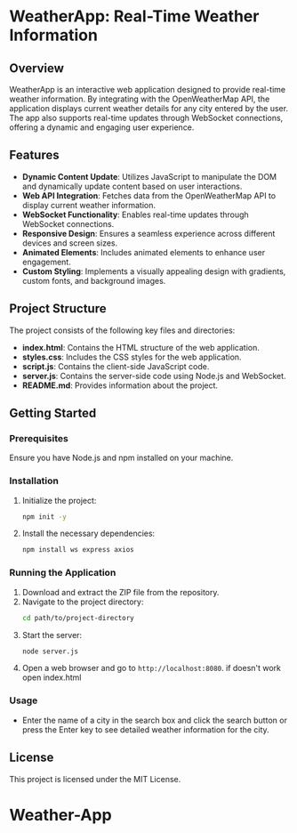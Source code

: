# WeatherApp: Real-Time Weather Information

## Overview
WeatherApp is an interactive web application designed to provide real-time weather information. By integrating with the OpenWeatherMap API, the application displays current weather details for any city entered by the user. The app also supports real-time updates through WebSocket connections, offering a dynamic and engaging user experience.

## Features
- **Dynamic Content Update**: Utilizes JavaScript to manipulate the DOM and dynamically update content based on user interactions.
- **Web API Integration**: Fetches data from the OpenWeatherMap API to display current weather information.
- **WebSocket Functionality**: Enables real-time updates through WebSocket connections.
- **Responsive Design**: Ensures a seamless experience across different devices and screen sizes.
- **Animated Elements**: Includes animated elements to enhance user engagement.
- **Custom Styling**: Implements a visually appealing design with gradients, custom fonts, and background images.

## Project Structure
The project consists of the following key files and directories:
- **index.html**: Contains the HTML structure of the web application.
- **styles.css**: Includes the CSS styles for the web application.
- **script.js**: Contains the client-side JavaScript code.
- **server.js**: Contains the server-side code using Node.js and WebSocket.
- **README.md**: Provides information about the project.

## Getting Started

### Prerequisites
Ensure you have Node.js and npm installed on your machine.

### Installation
1. Initialize the project:
    ```sh
    npm init -y
    ```
2. Install the necessary dependencies:
    ```sh
    npm install ws express axios
    ```

### Running the Application
1. Download and extract the ZIP file from the repository.
2. Navigate to the project directory:
    ```sh
    cd path/to/project-directory
    ```
3. Start the server:
    ```sh
    node server.js
    ```
4. Open a web browser and go to `http://localhost:8080`. if doesn't work open index.html

### Usage
- Enter the name of a city in the search box and click the search button or press the Enter key to see detailed weather information for the city.

## License
This project is licensed under the MIT License.
# Weather-App
